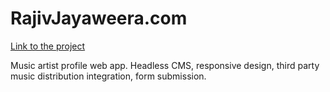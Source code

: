 # RajivJayaweera.com

[Link to the project](https://rajivjayaweera.com)

Music artist profile web app. Headless CMS, responsive design, third party music distribution integration, form submission.

